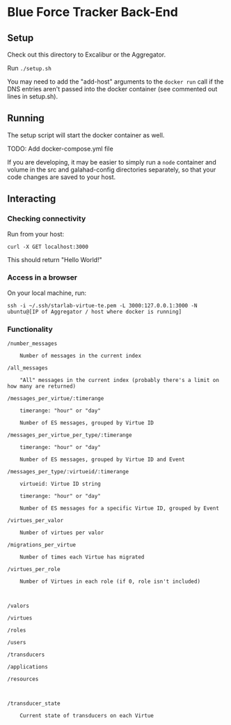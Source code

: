 # Blue Force Tracker Back-End

## Setup

Check out this directory to Excalibur or the Aggregator.

Run `./setup.sh`

You may need to add the "add-host" arguments to the `docker run` call if the DNS entries aren't passed into the docker container (see commented out lines in setup.sh).

## Running

The setup script will start the docker container as well.

TODO: Add docker-compose.yml file

If you are developing, it may be easier to simply run a `node` container and volume in the src and galahad-config directories separately, so that your code changes are saved to your host.

## Interacting

### Checking connectivity

Run from your host:

```
curl -X GET localhost:3000
```

This should return "Hello World!"

### Access in a browser

On your local machine, run:

```
ssh -i ~/.ssh/starlab-virtue-te.pem -L 3000:127.0.0.1:3000 -N ubuntu@[IP of Aggregator / host where docker is running]

```

### Functionality

```
/number_messages

    Number of messages in the current index

/all_messages

    "All" messages in the current index (probably there's a limit on how many are returned)

/messages_per_virtue/:timerange

    timerange: "hour" or "day"

    Number of ES messages, grouped by Virtue ID

/messages_per_virtue_per_type/:timerange

    timerange: "hour" or "day"

    Number of ES messages, grouped by Virtue ID and Event

/messages_per_type/:virtueid/:timerange

    virtueid: Virtue ID string

    timerange: "hour" or "day"

    Number of ES messages for a specific Virtue ID, grouped by Event

/virtues_per_valor

    Number of virtues per valor

/migrations_per_virtue

    Number of times each Virtue has migrated

/virtues_per_role

    Number of Virtues in each role (if 0, role isn't included)



/valors

/virtues

/roles

/users

/transducers

/applications

/resources



/transducer_state

    Current state of transducers on each Virtue

```

